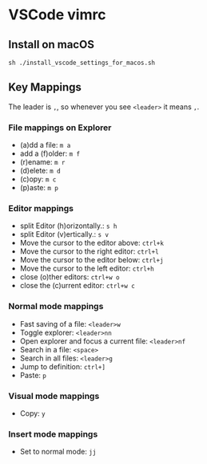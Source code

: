 # VSCode vimrc
## Install on macOS

```
sh ./install_vscode_settings_for_macos.sh
```

## Key Mappings

The leader is `,`, so whenever you see `<leader>` it means `,`.

### File mappings on Explorer

- (a)dd a file: `m a`
- add a (f)older: `m f`
- (r)ename: `m r`
- (d)elete: `m d`
- (c)opy: `m c`
- (p)aste: `m p`

### Editor mappings

- split Editor (h)orizontally.: `s h`
- split Editor (v)ertically.: `s v`
- Move the cursor to the editor above: `ctrl+k`
- Move the cursor to the right editor: `ctrl+l`
- Move the cursor to the editor below: `ctrl+j`
- Move the cursor to the left editor: `ctrl+h`
- close (o)ther editors: `ctrl+w o`
- close the (c)urrent editor: `ctrl+w c`

### Normal mode mappings
- Fast saving of a file: `<leader>w`
- Toggle explorer: `<leader>nn`
- Open explorer and focus a current file: `<leader>nf`
- Search in a file: `<space>`
- Search in all files: `<leader>g`
- Jump to definition: `ctrl+]`
- Paste: `p`

### Visual mode mappings
- Copy: `y`

### Insert mode mappings
- Set to normal mode: `jj`
